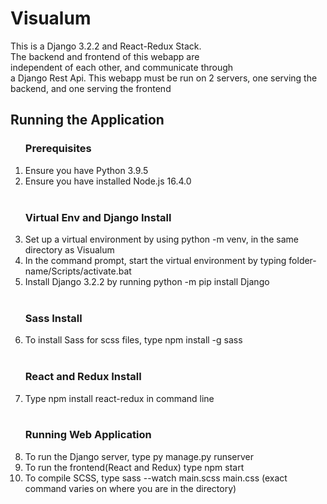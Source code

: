 <h1> Visualum</h1>
<p>This is a Django 3.2.2 and React-Redux Stack. <br>
    The backend and frontend of this webapp are <br>
    independent of each other, and communicate through<br>
    a Django Rest Api. This webapp must be run on 2 servers, 
    one serving the backend, and one serving the frontend</p>
<h2>Running the Application</h2>
<ol>   
    <h3>Prerequisites</h3>
        <li>Ensure you have Python 3.9.5</li>
        <li>Ensure you have installed Node.js 16.4.0</li>
    <br>
    <h3>Virtual Env and Django Install</h3>
        <li>Set up a virtual environment by using python -m venv, in the same directory as Visualum</li>
        <li>In the command prompt, start the virtual environment by typing folder-name/Scripts/activate.bat</li>
        <li>Install Django 3.2.2 by running python -m pip install Django</li>
    <br>
    <h3> Sass Install </h3>
        <li>To install Sass for scss files, type npm install -g sass</li>
    <br>
    <h3> React and Redux Install </h3>
        <li>Type npm install react-redux in command line</li>
    <br>
    <h3> Running Web Application </h3>
        <li> To run the Django server, type py manage.py runserver</li>
        <li> To run the frontend(React and Redux) type npm start</li>
        <li> To compile SCSS, type sass --watch main.scss main.css (exact command varies on where you are in the directory)</li>
</ol>
